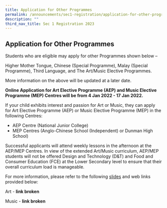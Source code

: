 ```yaml
---
title: Application for Other Programmes
permalink: /announcements/sec1-registration/application-for-other-programmes/
description: ""
third_nav_title: Sec 1 Registration 2023
---
```



## **Application for Other Programmes**

Students who are eligible may apply for other Programmes shown below –

Higher Mother Tongue,
Chinese (Special Programme),
Malay (Special Programme),
Third Language, and
The Art/Music Elective Programmes.

More information on the above will be updated at a later date.

**Online Application for Art Elective Programme (AEP) and Music Elective Programme (MEP) Centres
will be from 4 Jan 2022 - 17 Jan 2022.**

If your child exhibits interest and passion for Art or Music, they can apply for Art Elective Programme (AEP) or Music Elective Programme (MEP) in the following Centres:

* AEP Centre (National Junior College)
* MEP Centres (Anglo-Chinese School (Independent) or Dunman High School)

Successful applicants will attend weekly lessons in the afternoon at the AEP/MEP Centres. In view of the extended Art/Music curriculum, AEP/MEP students will not be offered Design and Technology (D&T) and Food and Consumer Education (FCE) at the Lower Secondary level to ensure that their overall curriculum load is manageable.

For more information, please refer to the following [slides](/files/3iv_AEPMEP-Sec_Briefing-Slides2022.pdf) and web links provided below:

Art  - **link broken**

Music - **link broken**